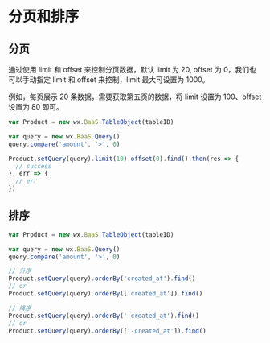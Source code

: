 # 分页和排序

## 分页

通过使用 limit 和 offset 来控制分页数据，默认 limit 为 20, offset 为 0，我们也可以手动指定 limit 和 offset 来控制，limit 最大可设置为 1000。

例如，每页展示 20 条数据，需要获取第五页的数据，将 limit 设置为 100、offset 设置为 80 即可。

```js
var Product = new wx.BaaS.TableObject(tableID)

var query = new wx.BaaS.Query()
query.compare('amount', '>', 0)

Product.setQuery(query).limit(10).offset(0).find().then(res => {
  // success
}, err => {
  // err
})
```

## 排序

```js
var Product = new wx.BaaS.TableObject(tableID)

var query = new wx.BaaS.Query()
query.compare('amount', '>', 0)

// 升序
Product.setQuery(query).orderBy('created_at').find()
// or
Product.setQuery(query).orderBy(['created_at']).find()

// 降序
Product.setQuery(query).orderBy('-created_at').find()
// or
Product.setQuery(query).orderBy(['-created_at']).find()
```